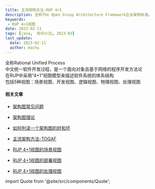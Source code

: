 ```yaml
---
title: 主流架构方法-RUP 4+1
description: 全称The Open Group Architecture Framework企业架构标准。  
keywords:
 - RUP 4+1视图
date: 2023-02-11
tags: [java,  知识小记, 2023-02]
last_update:
  date: 2023-02-11
  author: machu
---
```




全称Rational Unified Process  
中文统一软件开发过程，是一个面向对象且基于网络的程序开发方法论  
在RUP中采用“4+1”视图模型来描述软件系统的体系结构  
包括5种视图：场景视图、开发视图、逻辑视图、物理视图、处理视图



#### 相关文章

- [架构图常见问题](https://machu.top/docs/小记/2023-02/07架构图常见问题)

- [架构图理论](https://machu.top/docs/小记/2023-02/08架构图理论)

- [如何判读一个架构图的好和坏](https://machu.top/docs/小记/2023-02/09如何判断一个架构图的好和坏)

- [主流架构方法-TOGAF](https://machu.top/docs/小记/2023-02/10主流架构方法-TOGAF)

- [RUP 4+1视图的场景视图](https://machu.top/docs/小记/2023-02/12RUP%204+1视图的场景视图)

- [RUP 4+1视图的部署视图](https://machu.top/docs/小记/2023-02/13RUP%204+1视图的部署视图)

- [RUP 4+1视图的处理视图](https://machu.top/docs/小记/2023-02/14RUP%204+1视图的处理视图)

  

import Quote from '@site/src/components/Quote';

> <Quote></Quote>

